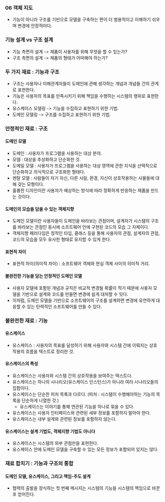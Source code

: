 ### 06 객체 지도
- 기능이 아니라 구조를 기반으로 모델을 구축하는 편이 더 범용적이고 이해하기 쉬우며 변경에 안정적이다.

### 기능 설계 vs 구조 설계
- 기능 측면의 설계 -> 제품이 사용자를 위해 무엇을 할 수 있는가?
- 구조 측면의 설계 -> 제품의 형태가 어떠해야 하는가?

### 두 가지 재료 : 기능과 구조
- 구조는 사용자나 이해관계자들이 도메인에 관해 생각하는 개념과 개념들 간의 관계로 표현한다.
- 기능은 사용자의 목표를 만족시키기 위해 책임을 수행하는 시스템의 행위로 표현한다.
- 유스케이스 모델링 -> 기능을 수집하고 표현하기 위한 기법.
- 도메인 모델링 -> 구조를 수집하고 표현하기 위한 기법.

### 안정적인 재료 : 구조
#### 도메인 모델
- 도메인 : 사용자가 프로그램을 사용하는 대상 분야.
- 모델 : 대상을 추상화하고 단순화한 것.
- 도메일 모델 : 사용자가 프로그램을 사용하는 대상 영역에 관한 지식을 선택적으로 단순화하고 의식적으로 구조화한 형태다.
- 멘탈 모델 : 사람들이 자기 자신, 다른 사람, 환경, 자신이 상호작용하는 사물들에 대해 갖는 모형이다.
- 훌륭한 디자인이란 사용자가 예상하는 방식에 따라 정확하게 반응하는 제품을 만드는 것이다.

#### 도메인의 모습을 담을 수 있는 객체지향
- 도메인 모델이란 사용자들이 도메인을 바라보는 관점이며, 설계자가 시스템의 구조를 바라보는 관점인 동시에 소프트웨어 안에 구현된 코드의 모습 그 자체이다.
- 객체지향 패러다임은 정적인 타입, 클래스 등을 통해 사용자의 관점, 설계자의 관점, 코드의 모습을 모두 유사한 형태로 유지할 수 있게 한다.

#### 표현적 차이
- 표현적 차이(의미적 차이) : 소프트웨어 객체와 현실 객체 사이의 의미적 거리.

#### 불완전한 기능을 담는 안정적인 도메인 모델
- 사용자 모델에 포함된 개념과 규칙은 비교적 변경될 확률이 적기 때문에 사용자 모델을 기반으로 설계와 코드를 만들면 변경에 쉽게 대처할 수 잇다.
- 이처럼, 도메인 모델을 기반으로 소프트웨어의 구조를 설계하면 변경에 유연하게 대응할 수 있는 탄력적인 소프트웨어를 만들 수 있다.


### 불완전한 재료 : 기능
#### 유스케이스
- 유스케이스 : 사용자의 목표를 달성하기 위해 사용자와 시스템 간에 이뤄지는 상호작용의 흐름을 텍스트로 정리한 것.


#### 유스케이스의 특성
- 유스케이스는 사용자와 시스템 간의 상호작용을 보여주는 텍스트다.
- 유스케이스는 하나의 시나리오(유스케이스 인스턴스)가 아니라 여러 시나리오들의 집합이다.
- 유스케이스는 단순한 피처 목록과 다르다. (피처 : 시스템이 수행해야하는 기능의 목록을 단순하게 나열한 것.)
  - 유스케이스는 이야기를 통해 연관된 기능을 하나로 묶을 수 있다.
- 유스케이스는 사용자 인터페이스와 관련된 세부 정보를 포함하지 말아야 한다.
- 유스케이스는 내부 설계와 관련된 정보를 포함하지 않는다.

#### 유스케이스는 설계 기법도, 객체지향 기법도 아니다
- 유스케이스는 시스템의 외부 관점만을 표현한다.
- 유스케이스 안에 도메인 모델을 구축할 수 있는 모든 정보가 포함되어 있지는 않다.

### 재료 합치기 : 기능과 구조의 통합
#### 도메인 모델, 유스케이스, 그리고 책임-주도 설계
- 협력의 출발을 장식하는 첫 번째 메시지는 시스템의 기능을 시스템의 책임으로 바꾼 후 얻어진다.
